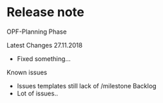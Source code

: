 # Release note

OPF-Planning Phase


Latest Changes 27.11.2018

* Fixed something...

Known issues

* Issues templates still lack of /milestone Backlog
* Lot of issues.. 
